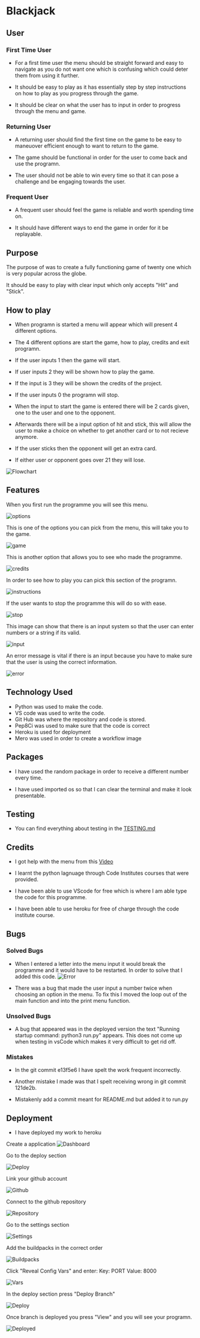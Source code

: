# Blackjack

## User

### First Time User

- For a first time user the menu should be straight forward and easy to
 navigate as you do not want one which is confusing which could deter them
from using it further.

- It should be easy to play as it has essentially step by step instructions on
 how to play as you progress through the game.

 - It should be clear on what the user has to input in order to progress
 through the menu and game.

### Returning User

- A returning user should find the first time on the game to be easy to
 maneuover efficient enough to want to return to the game.

- The game should be functional in order for the user to come back and use
the programn.

- The user should not be able to win every time so that it can pose a
challenge and be engaging towards the user.

### Frequent User

- A frequent user should feel the game is reliable and worth spending time on.

- It should have different ways to end the game in order for it be replayable.

## Purpose

The purpose of was to create a fully functioning game of twenty one which
 is very popular across the globe.

It should be easy to play with clear input which only accepts
 "Hit" and "Stick".

## How to play

- When programn is started a menu will appear which will present 4 
 different options.

- The 4 different options are start the game, how to play, credits and
 exit programn.

- If the user inputs 1 then the game will start.

- If user inputs 2 they will be shown how to play the game.

- If the input is 3 they will be shown the credits of the project.

- If the user inputs 0 the programn will stop.

- When the input to start the game is entered there will be 2 cards given,
 one to the user and one to the opponent.

- Afterwards there will be a input option of hit and stick, this will allow
 the user to make a choice on whether to get another card or to
  not recieve anymore.

- If the user sticks then the opponent will get an extra card.

- If either user or opponent goes over 21 they will lose.

![Flowchart](documentation/flowchart.png)

## Features

When you first run the programme you will see this menu.

![options](documentation/options.png)

This is one of the options you can pick from the menu, this will take you
to the game.

![game](documentation/play_one.png)

This is another option that allows you to see who made the programme.

![credits](documentation/credits.png)

In order to see how to play you can pick this section of the programn.

![instructions](documentation/how_to_play.png)

If the user wants to stop the programme this will do so with ease.

![stop](documentation/stop_programme.png)

This image can show that there is an input system so that the user can
enter numbers or a string if its valid.

![input](documentation/input.png)

An error message is vital if there is an input because you have to make
sure that the user is using the correct information.

![error](documentation/error.png)

## Technology Used

- Python was used to make the code.
- VS code was used to write the code.
- Git Hub was where the repository and code is stored.
- Pep8Ci was used to make sure that the code is correct
- Heroku is used for deployment
- Mero was used in order to create a workflow image

## Packages

- I have used the random package in order to receive a different number every
time.

- I have used imported os so that I can clear the terminal and make it look
presentable.

## Testing

- You can find everything about testing in the [TESTING.md](TESTING.md)

## Credits

- I got help with the menu from this 
[Video](https://www.youtube.com/watch?v=63nw00JqHo0)

- I learnt the python lagnuage through Code Institutes courses that were
provided.

- I have been able to use VScode for free which is where I am able type the
code for this programme.

- I have been able to use heroku for free of charge through the code institute
course.

## Bugs

### Solved Bugs

- When I entered a letter into the menu input it would break the programme
 and it would have to be restarted.
In order to solve that I added this code.
![Error](documentation/valueError.png)

- There was a bug that made the user input a number twice when choosing an
option in the menu. To fix this I moved the loop out of the main function
and into the print menu function.

### Unsolved Bugs

- A bug that appeared was in the deployed version the text "Running startup
command: python3 run.py" appears. This does not come up when testing in vsCode
which makes it very difficult to get rid off.

### Mistakes

- In the git commit e13f5e6 I have spelt the work frequent incorrectly.

- Another mistake I made was that I spelt receiving wrong in git
 commit 121de2b.

- Mistakenly add a commit meant for README.md but added it to run.py

## Deployment

- I have deployed my work to heroku

 Create a application
 ![Dashboard](documentation/heroku_dashboard.png)

 Go to the deploy section

 ![Deploy](documentation/deploy_section.png)

 Link your github account

 ![Github](documentation/link_github.png)

 Connect to the github repository

 ![Repository](documentation/connect_github.png)

Go to the settings section

![Settings](documentation/deploy_section.png)

Add the buildpacks in the correct order

![Buildpacks](documentation/buildpacks.png)

Click "Reveal Config Vars" and enter:
Key: PORT Value: 8000

![Vars](documentation/config_vars.png)

In the deploy section press "Deploy Branch"

![Deploy](documentation/manual_deploy.png)

Once branch is deployed you press "View" and you will see your programn.

![Deployed](documentation/successfully_deployed.png)
